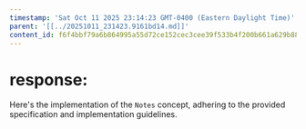 ```yaml
---
timestamp: 'Sat Oct 11 2025 23:14:23 GMT-0400 (Eastern Daylight Time)'
parent: '[[../20251011_231423.9161bd14.md]]'
content_id: f6f4bbf79a6b864995a55d72ce152cec3cee39f533b4f200b661a629b880db2d
---
```


# response:

Here's the implementation of the `Notes` concept, adhering to the provided specification and implementation guidelines.

